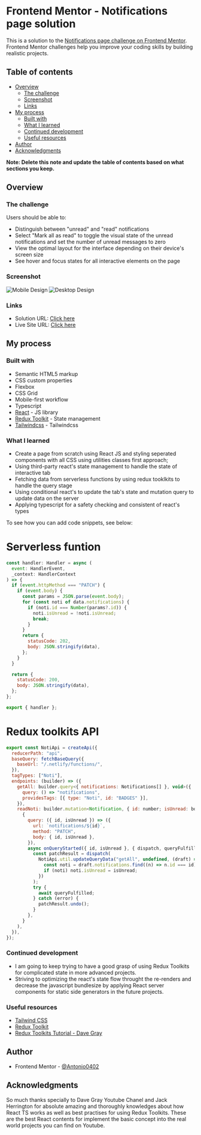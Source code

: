 # Frontend Mentor - Notifications page solution

This is a solution to the [Notifications page challenge on Frontend Mentor](https://www.frontendmentor.io/challenges/notifications-page-DqK5QAmKbC). Frontend Mentor challenges help you improve your coding skills by building realistic projects.

## Table of contents

- [Overview](#overview)
  - [The challenge](#the-challenge)
  - [Screenshot](#screenshot)
  - [Links](#links)
- [My process](#my-process)
  - [Built with](#built-with)
  - [What I learned](#what-i-learned)
  - [Continued development](#continued-development)
  - [Useful resources](#useful-resources)
- [Author](#author)
- [Acknowledgments](#acknowledgments)

**Note: Delete this note and update the table of contents based on what sections you keep.**

## Overview

### The challenge

Users should be able to:

- Distinguish between "unread" and "read" notifications
- Select "Mark all as read" to toggle the visual state of the unread notifications and set the number of unread messages to zero
- View the optimal layout for the interface depending on their device's screen size
- See hover and focus states for all interactive elements on the page

### Screenshot

![Mobile Design](./screenshots/mobile-design.png)
![Desktop Design](./screenshots/desktop-design.png)

### Links

- Solution URL: [Click here](https://github.com/Antonio0402/notifications-page-redux-toolkit)
- Live Site URL: [Click here](https://notifications-page-redux-toolkit.netlify.app/)

## My process

### Built with

- Semantic HTML5 markup
- CSS custom properties
- Flexbox
- CSS Grid
- Mobile-first workflow
- Typescript
- [React](https://reactjs.org/) - JS library
- [Redux Toolkit](https://redux-toolkit.js.org/) - State management
- [Tailwindcss](https://tailwindcss.com) - Tailwindcss

### What I learned

- Create a page from scratch using React JS and styling seperated components with all CSS using utilities classes first approach;
- Using third-party react's state management to handle the state of interactive tab
- Fetching data from serverless functions by using redux tooklkits to handle the query stage
- Using conditional react's to update the tab's state and mutation query to update data on the server
- Applying typescript for a safety checking and consistent of react's types

To see how you can add code snippets, see below:

# Serverless funtion

```js
const handler: Handler = async (
  event: HandlerEvent,
  _context: HandlerContext
) => {
  if (event.httpMethod === "PATCH") {
    if (event.body) {
      const params = JSON.parse(event.body);
      for (const noti of data.notifications) {
        if (noti.id === Number(params?.id)) {
          noti.isUnread = !noti.isUnread;
          break;
        }
      }
      return {
        statusCode: 202,
        body: JSON.stringify(data),
      };
    }
  }

  return {
    statusCode: 200,
    body: JSON.stringify(data),
  };
};

export { handler };
```

# Redux toolkits API

```js
export const NotiApi = createApi({
  reducerPath: "api",
  baseQuery: fetchBaseQuery({
    baseUrl: "/.netlify/functions/",
  }),
  tagTypes: ["Noti"],
  endpoints: (builder) => ({
    getAll: builder.query<{ notifications: Notifications[] }, void>({
      query: () => "notifications",
      providesTags: [{ type: "Noti", id: "BADGES" }],
    }),
    readNoti: builder.mutation<Notification, { id: number; isUnread: boolean }>(
      {
        query: ({ id, isUnread }) => ({
          url: `notifications/${id}`,
          method: "PATCH",
          body: { id, isUnread },
        }),
        async onQueryStarted({ id, isUnread }, { dispatch, queryFulfilled }) {
          const patchResult = dispatch(
            NotiApi.util.updateQueryData("getAll", undefined, (draft) => {
              const noti = draft.notifications.find((n) => n.id === id);
              if (noti) noti.isUnread = isUnread;
            })
          );
          try {
            await queryFulfilled;
          } catch (error) {
            patchResult.undo();
          }
        },
      }
    ),
  }),
});
```

### Continued development

- I am going to keep trying to have a good grasp of using Redux Toolkits for complicated state in more advanced projects.
- Striving to optimizing the react's state flow throught the re-renders and decrease the javascript bundlesize by applying React server components for static side generators in the future projects.

### Useful resources

- [Tailwind CSS](https://tailwindcss.com/)
- [Redux Toolkit](https://redux-toolkit.js.org/)
- [Redux Toolkits Tutorial - Dave Gray](https://youtu.be/NqzdVN2tyvQ)

## Author

- Frontend Mentor - [@Antonio0402](https://www.frontendmentor.io/profile/Antonio0402)

## Acknowledgments

So much thanks specially to Dave Gray Youtube Chanel and Jack Herrington for absolute amazing and thoroughly knowledges about how React TS works as well as best practises for using Redux Toolkits. These are the best React contents for implement the basic concept into the real world projects you can find on Youtube.
